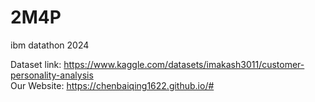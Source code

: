 # 2M4P
ibm datathon 2024

Dataset link: https://www.kaggle.com/datasets/imakash3011/customer-personality-analysis \
Our Website: https://chenbaiqing1622.github.io/#
